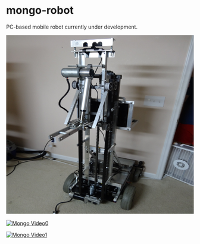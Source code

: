 # mongo-robot
PC-based mobile robot currently under development.

<img src="https://github.com/RyanDellana/mongo-robot/blob/master/Mongo.JPG" width=640px height=480px />

[![Mongo Video0](https://img.youtube.com/vi/0nc-OOtKmAQ/0.jpg)](https://www.youtube.com/watch?v=0nc-OOtKmAQ)

[![Mongo Video1](https://img.youtube.com/vi/ocXfcvlPi6c/0.jpg)](https://www.youtube.com/watch?v=ocXfcvlPi6c)

